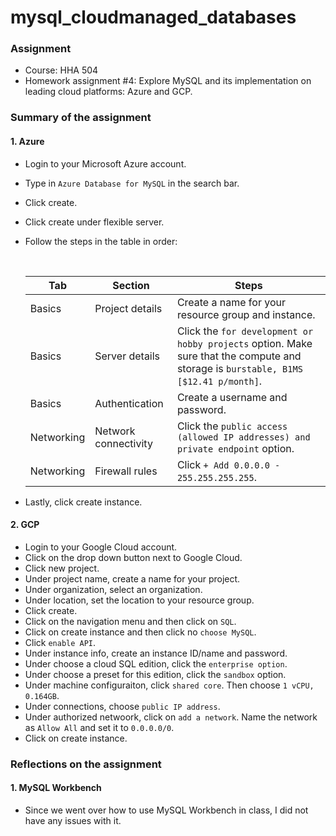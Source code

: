 # mysql_cloudmanaged_databases

### **Assignment**
- Course: HHA 504
- Homework assignment #4: Explore MySQL and its implementation on leading cloud platforms: Azure and GCP. 
  
### **Summary of the assignment**

#### 1. Azure
- Login to your Microsoft Azure account.
- Type in `Azure Database for MySQL` in the search bar.
- Click create.
- Click create under flexible server.
- Follow the steps in the table in order:

  <br>

  | Tab | Section | Steps |
  | --- | --- | --- |
  | Basics | Project details | Create a name for your resource group and instance. |
  | Basics | Server details | Click the `for development or hobby projects` option. Make sure that the compute and storage is `burstable, B1MS [$12.41 p/month]`. |
  | Basics | Authentication | Create a username and password. |
  | Networking | Network connectivity | Click the `public access (allowed IP addresses) and private endpoint` option. |
  | Networking | Firewall rules | Click `+ Add 0.0.0.0 - 255.255.255.255`. |
  
- Lastly, click create instance.

#### 2. GCP
- Login to your Google Cloud account.
- Click on the drop down button next to Google Cloud. 
- Click new project.
- Under project name, create a name for your project.
- Under organization, select an organization.
- Under location, set the location to your resource group.
- Click create.
- Click on the navigation menu and then click on `SQL`.
- Click on create instance and then click no `choose MySQL`.
- Click `enable API`.
- Under instance info, create an instance ID/name and password.
- Under choose a cloud SQL edition, click the `enterprise option`.
- Under choose a preset for this edition, click the `sandbox` option.
- Under machine configuraiton, click `shared core`. Then choose `1 vCPU, 0.164GB`.
- Under connections, choose `public IP address`.
- Under authorized netwoork, click on `add a network`. Name the network as `Allow All` and set it to `0.0.0.0/0`.
- Click on create instance.

### **Reflections on the assignment**

#### 1. MySQL Workbench
- Since we went over how to use MySQL Workbench in class, I did not have any issues with it.
